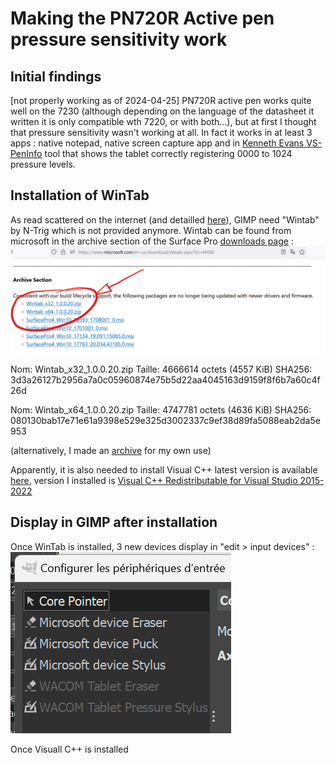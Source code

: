 # Making the PN720R Active pen pressure sensitivity work
## Initial findings
[not properly working as of 2024-04-25]
PN720R active pen works quite well on the 7230 (although depending on the language of the datasheet it written it is only compatible wth 7220, or with both...), but at first I thought that pressure sensitivity wasn't working at all.
In fact it works in at least 3 apps : native notepad, native screen capture app and in [Kenneth Evans VS-PenInfo](https://github.com/KennethEvans/VS-PenInfo) tool that shows the tablet correctly registering 0000 to 1024 pressure levels.

## Installation of WinTab
As read scattered on the internet (and detailled [here](https://www.reddit.com/r/Surface/comments/3oca9u/how_do_i_use_gimp_on_my_surface_pro_3/)), GIMP need "Wintab" by N-Trig which is not provided anymore.
Wintab can be found from microsoft in the archive section of the Surface Pro [downloads page](https://www.microsoft.com/en-us/download/details.aspx?id=49498) : 
![WintTab archive for personnal use](https://github.com/matmutant/Dell_RE_7230-UserConfig/blob/main/PN720R/Wintab/WintabDownload.png)

Nom: Wintab_x32_1.0.0.20.zip
Taille: 4666614 octets (4557 KiB)
SHA256: 3d3a26127b2956a7a0c05960874e75b5d22aa4045163d9159f8f6b7a60c4f26d

Nom: Wintab_x64_1.0.0.20.zip
Taille: 4747781 octets (4636 KiB)
SHA256: 080130bab17e71e61a9398e529e325d3002337c9ef38d89fa5088eab2da5e953

(alternatively, I made an [archive](https://github.com/matmutant/Dell_RE_7230-UserConfig/blob/main/PN720R/Wintab/Wintab_x64-32_drivers.tar) for my own use)

Apparently, it is also needed to install Visual C++
latest version is available [here](https://learn.microsoft.com/en-us/cpp/windows/latest-supported-vc-redist?view=msvc-170#latest-microsoft-visual-c-redistributable-version), version I installed is [Visual C++ Redistributable for Visual Studio 2015-2022](https://aka.ms/vs/17/release/vc_redist.x64.exe)

## Display in GIMP after installation
Once WinTab is installed, 3 new devices display in "edit > input devices" : 
![GIMP menu](https://github.com/matmutant/Dell_RE_7230-UserConfig/blob/main/PN720R/Wintab/Gimp_Input_Device.png)

Once Visuall C++ is installed 
